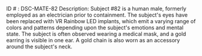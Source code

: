 ID # : DSC-MATE-82
Description: Subject #82 is a human male, formerly employed as an electrician prior to containment. The subject's eyes have been replaced with VR Rainbow LED implants, which emit a varying range of colors and patterns depending upon the subject's emotions and mental state. The subject is often observed wearing a medical mask, and a gold earring is visible in one ear. A gold chain is also worn as an accessory around the subject's neck.